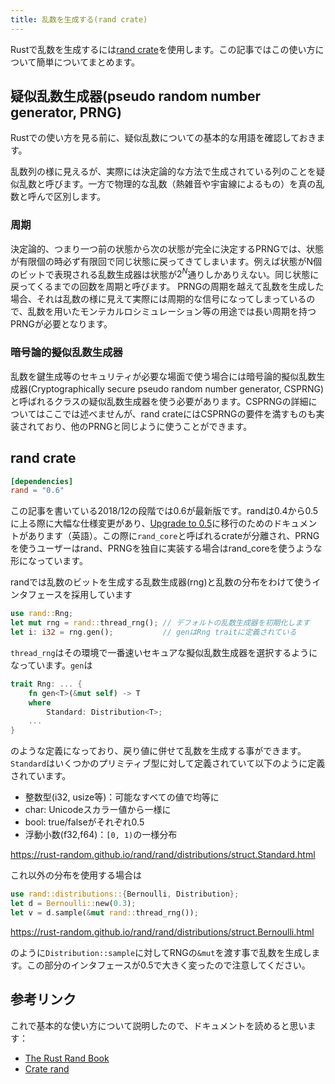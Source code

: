 ```yaml
---
title: 乱数を生成する(rand crate)
---
```


Rustで乱数を生成するには[rand crate](https://github.com/rust-random/rand)を使用します。この記事ではこの使い方について簡単についてまとめます。

疑似乱数生成器(pseudo random number generator, PRNG)
--------
Rustでの使い方を見る前に、疑似乱数についての基本的な用語を確認しておきます。

乱数列の様に見えるが、実際には決定論的な方法で生成されている列のことを疑似乱数と呼びます。一方で物理的な乱数（熱雑音や宇宙線によるもの）を真の乱数と呼んで区別します。

### 周期
決定論的、つまり一つ前の状態から次の状態が完全に決定するPRNGでは、状態が有限個の時必ず有限回で同じ状態に戻ってきてしまいます。例えば状態がN個のビットで表現される乱数生成器は状態が$2^N$通りしかありえない。同じ状態に戻ってくるまでの回数を周期と呼びます。
PRNGの周期を越えて乱数を生成した場合、それは乱数の様に見えて実際には周期的な信号になってしまっているので、乱数を用いたモンテカルロシミュレーション等の用途では長い周期を持つPRNGが必要となります。

### 暗号論的擬似乱数生成器
乱数を鍵生成等のセキュリティが必要な場面で使う場合には暗号論的擬似乱数生成器(Cryptographically secure pseudo random number generator, CSPRNG)と呼ばれるクラスの疑似乱数生成器を使う必要があります。CSPRNGの詳細についてはここでは述べませんが、rand crateにはCSPRNGの要件を満すものも実装されており、他のPRNGと同じように使うことができます。

rand crate
-----------

```toml:Cargo.toml
[dependencies]
rand = "0.6"
```

この記事を書いている2018/12の段階では0.6が最新版です。randは0.4から0.5に上る際に大幅な仕様変更があり、[Upgrade to 0.5](https://rust-random.github.io/book/update-0.5.html)に移行のためのドキュメントがあります（英語）。この際に`rand_core`と呼ばれるcrateが分離され、PRNGを使うユーザーはrand、PRNGを独自に実装する場合はrand_coreを使うような形になっています。

randでは乱数のビットを生成する乱数生成器(rng)と乱数の分布をわけて使うインタフェースを採用しています

```rust
use rand::Rng;
let mut rng = rand::thread_rng(); // デフォルトの乱数生成器を初期化します
let i: i32 = rng.gen();           // genはRng traitに定義されている
```

`thread_rng`はその環境で一番速いセキュアな擬似乱数生成器を選択するようになっています。`gen`は

```rust
trait Rng: ... {
    fn gen<T>(&mut self) -> T
    where
        Standard: Distribution<T>; 
    ...
}
```

のような定義になっており、戻り値に併せて乱数を生成する事ができます。`Standard`はいくつかのプリミティブ型に対して定義されていて以下のように定義されています。

- 整数型(i32, usize等)：可能なすべての値で均等に
- char: Unicodeスカラー値から一様に
- bool: true/falseがそれぞれ0.5
- 浮動小数(f32,f64)：`[0, 1)`の一様分布

https://rust-random.github.io/rand/rand/distributions/struct.Standard.html

これ以外の分布を使用する場合は

```rust
use rand::distributions::{Bernoulli, Distribution};
let d = Bernoulli::new(0.3);
let v = d.sample(&mut rand::thread_rng());
```
https://rust-random.github.io/rand/rand/distributions/struct.Bernoulli.html

のように`Distribution::sample`に対してRNGの`&mut`を渡す事で乱数を生成します。この部分のインタフェースが0.5で大きく変ったので注意してください。

参考リンク
----------

これで基本的な使い方について説明したので、ドキュメントを読めると思います：

- [The Rust Rand Book](https://rust-random.github.io/book/intro.html)
- [Crate rand](https://rust-random.github.io/rand/rand/index.html)
